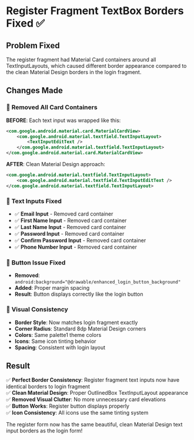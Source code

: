 # Register Fragment TextBox Borders Fixed ✅

## Problem Fixed
The register fragment had Material Card containers around all TextInputLayouts, which caused different border appearance compared to the clean Material Design borders in the login fragment.

## Changes Made

### 🔧 **Removed All Card Containers**
**BEFORE**: Each text input was wrapped like this:
```xml
<com.google.android.material.card.MaterialCardView>
    <com.google.android.material.textfield.TextInputLayout>
        <TextInputEditText />
    </com.google.android.material.textfield.TextInputLayout>
</com.google.android.material.card.MaterialCardView>
```

**AFTER**: Clean Material Design approach:
```xml
<com.google.android.material.textfield.TextInputLayout>
    <com.google.android.material.textfield.TextInputEditText />
</com.google.android.material.textfield.TextInputLayout>
```

### 📝 **Text Inputs Fixed**
- ✅ **Email Input** - Removed card container
- ✅ **First Name Input** - Removed card container  
- ✅ **Last Name Input** - Removed card container
- ✅ **Password Input** - Removed card container
- ✅ **Confirm Password Input** - Removed card container
- ✅ **Phone Number Input** - Removed card container

### 🎯 **Button Issue Fixed**
- **Removed**: `android:background="@drawable/enhanced_login_button_background"`
- **Added**: Proper margin spacing
- **Result**: Button displays correctly like the login button

### 🎨 **Visual Consistency**
- **Border Style**: Now matches login fragment exactly
- **Corner Radius**: Standard 8dp Material Design corners
- **Colors**: Same palette1 theme colors
- **Icons**: Same icon tinting behavior
- **Spacing**: Consistent with login layout

## Result
✅ **Perfect Border Consistency**: Register fragment text inputs now have identical borders to login fragment  
✅ **Clean Material Design**: Proper OutlinedBox TextInputLayout appearance  
✅ **Removed Visual Clutter**: No more unnecessary card elevations  
✅ **Button Works**: Register button displays properly  
✅ **Icon Consistency**: All icons use the same tinting system  

The register form now has the same beautiful, clean Material Design text input borders as the login form!
